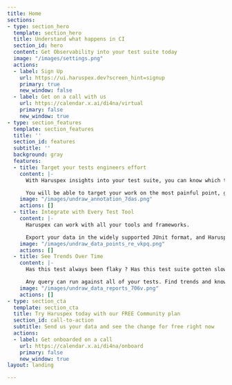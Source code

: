 ```yaml
---
title: Home
sections:
- type: section_hero
  template: section_hero
  title: Understand what happens in CI
  section_id: hero
  content: Get Observability into your test suite today
  image: "/images/settings.png"
  actions:
  - label: Sign Up
    url: https://ui.haruspex.dev?screen_hint=signup
    primary: true
    new_window: false
  - label: Get on a call with us
    url: https://calendar.x.ai/di4na/virtual
    primary: false
    new_window: true
- type: section_features
  template: section_features
  title: ''
  section_id: features
  subtitle: ''
  background: gray
  features:
  - title: Target your tests engineers effort
    content: |-
      With Haruspex insights into your test suite, you can know which tests are slow or flakey immediately.

      You will be able to target your work on the most painful point, getting results faster.
    image: "/images/undraw_annotation_7das.png"
    actions: []
  - title: Integrate with Every Test Tool
    content: |-
      Haruspex can work with all your tools and frameworks.

      Export your data in the widely supported JUnit format, and Haruspex will be able to give you insights.
    image: "/images/undraw_data_points_re_vkpq.png"
    actions: []
  - title: See Trends Over Time
    content: |-
      Has this test always been flaky ? Has this test suite gotten slower over time ?

      Any query can run against all of your tests. Find trends and know about how the behaviour of your tests suites evolved overtime.
    image: "/images/undraw_data_reports_706v.png"
    actions: []
- type: section_cta
  template: section_cta
  title: Try Haruspex today with our FREE Community plan
  section_id: call-to-action
  subtitle: Send us your data and see the change for free right now
  actions:
  - label: Get onboarded on a call
    url: https://calendar.x.ai/di4na/onboard
    primary: false
    new_window: true
layout: landing

---
```

